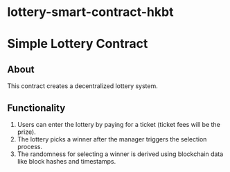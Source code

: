 # lottery-smart-contract-hkbt
# Simple Lottery Contract

## About
This contract creates a decentralized lottery system.

## Functionality
1. Users can enter the lottery by paying for a ticket (ticket fees will be the prize).
2. The lottery picks a winner after the manager triggers the selection process.
3. The randomness for selecting a winner is derived using blockchain data like block hashes and timestamps.